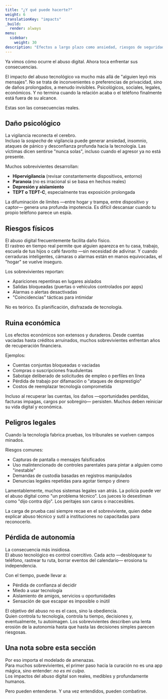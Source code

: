```yaml
---
title: "¿Y qué puede hacerte?"
weight: 6
translationKey: "impacts"
_build:
  render: always
menu:
  sidebar:
    weight: 30
description: "Efectos a largo plazo como ansiedad, riesgos de seguridad, problemas legales y pérdida de confianza en la tecnología (o en las personas). No es paranoia si te están vigilando, especialmente si compraron el software espía en Amazon"
---
```


Ya vimos cómo ocurre el abuso digital. Ahora toca enfrentar sus consecuencias.

El impacto del abuso tecnológico va mucho más allá de "alguien leyó mis mensajes". No se trata de inconvenientes o preferencias de privacidad, sino de daños prolongados, a menudo invisibles. Psicológicos, sociales, legales, económicos. Y no termina cuando la relación acaba o el teléfono finalmente está fuera de su alcance.

Estas son las consecuencias reales.

## Daño psicológico

La vigilancia reconecta el cerebro.  
Incluso la *sospecha* de vigilancia puede generar ansiedad, insomnio, ataques de pánico y desconfianza profunda hacia la tecnología. Las víctimas dicen sentirse "nunca solas", incluso cuando el agresor ya no está presente.

Muchos sobrevivientes desarrollan:

* **Hipervigilancia** (revisar constantemente dispositivos, entorno)  
* **Paranoia** (no es irracional si se basa en hechos reales)  
* **Depresión y aislamiento**  
* **TEPT o TEPT-C**, especialmente tras exposición prolongada  

La difuminación de límites —entre hogar y trampa, entre dispositivo y captor— genera una profunda impotencia. Es difícil descansar cuando tu propio teléfono parece un espía.

## Riesgos físicos

El abuso digital frecuentemente facilita daño físico.  
El rastreo en tiempo real permite que alguien aparezca en tu casa, trabajo, escuela de tus hijos o café favorito —sin necesidad de adivinar. Y cuando cerraduras inteligentes, cámaras o alarmas están en manos equivocadas, el "hogar" se vuelve inseguro.

Los sobrevivientes reportan:

* Apariciones repentinas en lugares aislados  
* Salidas bloqueadas (puertas o vehículos controlados por apps)  
* Alarmas o alertas desactivadas  
* "Coincidencias" tácticas para intimidar  

No es teórico. Es planificación, disfrazada de tecnología.

## Ruina económica

Los efectos económicos son extensos y duraderos. Desde cuentas vaciadas hasta créditos arruinados, muchos sobrevivientes enfrentan años de recuperación financiera.

Ejemplos:

* Cuentas conjuntas bloqueadas o vaciadas  
* Compras o suscripciones fraudulentas  
* Sabotaje deliberado de solicitudes de empleo o perfiles en línea  
* Pérdida de trabajo por difamación o "ataques de desprestigio"  
* Costos de reemplazar tecnología comprometida  

Incluso al recuperar las cuentas, los daños —oportunidades perdidas, facturas impagas, cargos por sobregiro— persisten. Muchos deben reiniciar su vida digital y económica.

## Peligros legales

Cuando la tecnología fabrica pruebas, los tribunales se vuelven campos minados.

Riesgos comunes:

* Capturas de pantalla o mensajes falsificados  
* Uso malintencionado de controles parentales para pintar a alguien como "inestable"  
* Demandas de custodia basadas en registros manipulados  
* Denuncias legales repetidas para agotar tiempo y dinero  

Lamentablemente, muchos sistemas legales van atrás. La policía puede ver el abuso digital como "un problema técnico". Los jueces lo desestiman como "dijo contra dijo". Los peritajes son caros o inaccesibles.

La carga de prueba casi siempre recae en el sobreviviente, quien debe explicar abuso técnico y sutil a instituciones no capacitadas para reconocerlo.

## Pérdida de autonomía

La consecuencia más insidiosa.  
El abuso tecnológico es control coercitivo. Cada acto —desbloquear tu teléfono, rastrear tu ruta, borrar eventos del calendario— erosiona tu independencia.

Con el tiempo, puede llevar a:

* Pérdida de confianza al decidir  
* Miedo a usar tecnología  
* Aislamiento de amigos, servicios u oportunidades  
* Sensación de que escapar es imposible o inútil  

El objetivo del abuso no es el caos, sino la obediencia.  
Quien controla tu tecnología, controla tu tiempo, decisiones y, eventualmente, tu autoimagen. Los sobrevivientes describen una lenta erosión de la autonomía hasta que hasta las decisiones simples parecen riesgosas.

## Una nota sobre esta sección

Por eso importa el modelado de amenazas.  
Para muchos sobrevivientes, el primer paso hacia la curación no es una app mágica, sino entender: *no es mi culpa*.  
Los impactos del abuso digital son reales, medibles y profundamente humanos.

Pero pueden entenderse. Y una vez entendidos, pueden combatirse.
